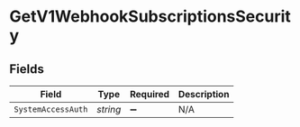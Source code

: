 # GetV1WebhookSubscriptionsSecurity


## Fields

| Field              | Type               | Required           | Description        |
| ------------------ | ------------------ | ------------------ | ------------------ |
| `SystemAccessAuth` | *string*           | :heavy_minus_sign: | N/A                |